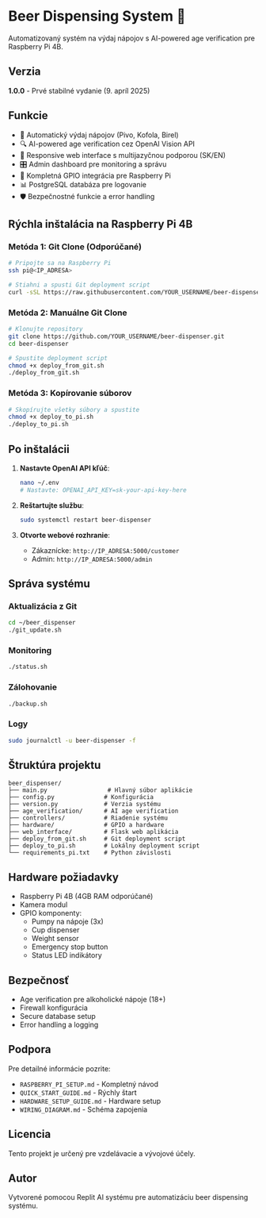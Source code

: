 # Beer Dispensing System 🍺

Automatizovaný systém na výdaj nápojov s AI-powered age verification pre Raspberry Pi 4B.

## Verzia
**1.0.0** - Prvé stabilné vydanie (9. apríl 2025)

## Funkcie
- 🍺 Automatický výdaj nápojov (Pivo, Kofola, Birel)
- 🔍 AI-powered age verification cez OpenAI Vision API
- 📱 Responsive web interface s multijazyčnou podporou (SK/EN)
- 🎛️ Admin dashboard pre monitoring a správu
- 🔧 Kompletná GPIO integrácia pre Raspberry Pi
- 📊 PostgreSQL databáza pre logovanie
- 🛡️ Bezpečnostné funkcie a error handling

## Rýchla inštalácia na Raspberry Pi 4B

### Metóda 1: Git Clone (Odporúčané)
```bash
# Pripojte sa na Raspberry Pi
ssh pi@<IP_ADRESA>

# Stiahni a spusti Git deployment script
curl -sSL https://raw.githubusercontent.com/YOUR_USERNAME/beer-dispenser/main/deploy_from_git.sh | bash
```

### Metóda 2: Manuálne Git Clone
```bash
# Klonujte repository
git clone https://github.com/YOUR_USERNAME/beer-dispenser.git
cd beer-dispenser

# Spustite deployment script
chmod +x deploy_from_git.sh
./deploy_from_git.sh
```

### Metóda 3: Kopírovanie súborov
```bash
# Skopírujte všetky súbory a spustite
chmod +x deploy_to_pi.sh
./deploy_to_pi.sh
```

## Po inštalácii

1. **Nastavte OpenAI API kľúč**:
   ```bash
   nano ~/.env
   # Nastavte: OPENAI_API_KEY=sk-your-api-key-here
   ```

2. **Reštartujte službu**:
   ```bash
   sudo systemctl restart beer-dispenser
   ```

3. **Otvorte webové rozhranie**:
   - Zákaznícke: `http://IP_ADRESA:5000/customer`
   - Admin: `http://IP_ADRESA:5000/admin`

## Správa systému

### Aktualizácia z Git
```bash
cd ~/beer_dispenser
./git_update.sh
```

### Monitoring
```bash
./status.sh
```

### Zálohovanie
```bash
./backup.sh
```

### Logy
```bash
sudo journalctl -u beer-dispenser -f
```

## Štruktúra projektu

```
beer_dispenser/
├── main.py                 # Hlavný súbor aplikácie
├── config.py              # Konfigurácia
├── version.py             # Verzia systému
├── age_verification/      # AI age verification
├── controllers/           # Riadenie systému
├── hardware/              # GPIO a hardware
├── web_interface/         # Flask web aplikácia
├── deploy_from_git.sh     # Git deployment script
├── deploy_to_pi.sh        # Lokálny deployment script
└── requirements_pi.txt    # Python závislosti
```

## Hardware požiadavky

- Raspberry Pi 4B (4GB RAM odporúčané)
- Kamera modul
- GPIO komponenty:
  - Pumpy na nápoje (3x)
  - Cup dispenser
  - Weight sensor
  - Emergency stop button
  - Status LED indikátory

## Bezpečnosť

- Age verification pre alkoholické nápoje (18+)
- Firewall konfigurácia
- Secure database setup
- Error handling a logging

## Podpora

Pre detailné informácie pozrite:
- `RASPBERRY_PI_SETUP.md` - Kompletný návod
- `QUICK_START_GUIDE.md` - Rýchly štart
- `HARDWARE_SETUP_GUIDE.md` - Hardware setup
- `WIRING_DIAGRAM.md` - Schéma zapojenia

## Licencia

Tento projekt je určený pre vzdelávacie a vývojové účely.

## Autor

Vytvorené pomocou Replit AI systému pre automatizáciu beer dispensing systému.